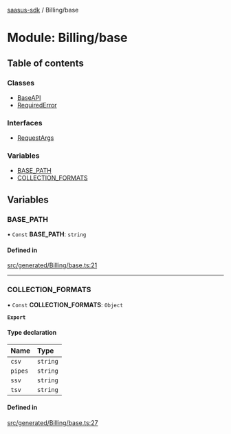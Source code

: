 [saasus-sdk](../README.md) / Billing/base

# Module: Billing/base

## Table of contents

### Classes

- [BaseAPI](../classes/Billing_base.BaseAPI.md)
- [RequiredError](../classes/Billing_base.RequiredError.md)

### Interfaces

- [RequestArgs](../interfaces/Billing_base.RequestArgs.md)

### Variables

- [BASE\_PATH](Billing_base.md#base_path)
- [COLLECTION\_FORMATS](Billing_base.md#collection_formats)

## Variables

### BASE\_PATH

• `Const` **BASE\_PATH**: `string`

#### Defined in

[src/generated/Billing/base.ts:21](https://github.com/saasus-platform/saasus-sdk-javascript/blob/55abc15/src/generated/Billing/base.ts#L21)

___

### COLLECTION\_FORMATS

• `Const` **COLLECTION\_FORMATS**: `Object`

**`Export`**

#### Type declaration

| Name | Type |
| :------ | :------ |
| `csv` | `string` |
| `pipes` | `string` |
| `ssv` | `string` |
| `tsv` | `string` |

#### Defined in

[src/generated/Billing/base.ts:27](https://github.com/saasus-platform/saasus-sdk-javascript/blob/55abc15/src/generated/Billing/base.ts#L27)
